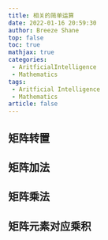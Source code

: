 ```yaml
---
title: 相关的简单运算
date: 2022-01-16 20:59:30
author: Breeze Shane
top: false
toc: true
mathjax: true
categories: 
 - AritficialIntelligence
 - Mathematics
tags: 
 - Aritficial Intelligence
 - Mathematics
article: false
---
```

## 矩阵转置

## 矩阵加法

## 矩阵乘法

## 矩阵元素对应乘积
